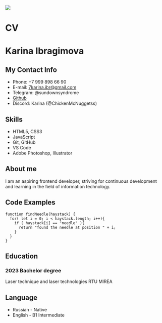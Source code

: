 ![](https://w7.pngwing.com/pngs/39/283/png-transparent-user-user-people-linear-icon-user-infographic-people-monochrome-thumbnail.png)
# CV
# Karina Ibragimova

## My Contact Info

* Phone: +7 999 898 66 90
* E-mail: 7karina.ibr@gmail.com
* Telegram: @sundownsyndrome
* [Github](https://github.com/ChickenMcNuggetss)
* Discord: Karina (@ChickenMcNuggetss)

## Skills

* HTML5, CSS3
* JavaScript
* Git, GitHub
* VS Code
* Adobe Photoshop, Illustrator

## About me

I am an aspiring frontend developer, striving for continuous development and learning in the field of information technology.

## Code Examples

```
function findNeedle(haystack) {
  for( let i = 0; i < haystack.length; i++){
    if ( haystack[i] == "needle" ){
      return "found the needle at position " + i;
    }
  }
}
```

## Education

### 2023 Bachelor degree
Laser technique and laser technologies
RTU MIREA

## Language

* Russian - Native
* English - B1 Intermediate